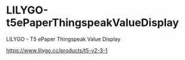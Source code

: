 # LILYGO-t5ePaperThingspeakValueDisplay
LILYGO - T5 ePaper Thingspeak Value Display

https://www.lilygo.cc/products/t5-v2-3-1
